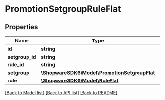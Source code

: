 # PromotionSetgroupRuleFlat

## Properties
Name | Type | Description | Notes
------------ | ------------- | ------------- | -------------
**id** | **string** |  | [optional] 
**setgroup_id** | **string** |  | 
**rule_id** | **string** |  | 
**setgroup** | [**\ShopwareSDK6\Model\PromotionSetgroupFlat**](PromotionSetgroupFlat.md) |  | [optional] 
**rule** | [**\ShopwareSDK6\Model\RuleFlat**](RuleFlat.md) |  | [optional] 

[[Back to Model list]](../../README.md#documentation-for-models) [[Back to API list]](../../README.md#documentation-for-api-endpoints) [[Back to README]](../../README.md)

